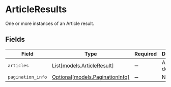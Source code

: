 # ArticleResults

One or more instances of an Article result.


## Fields

| Field                                                          | Type                                                           | Required                                                       | Description                                                    |
| -------------------------------------------------------------- | -------------------------------------------------------------- | -------------------------------------------------------------- | -------------------------------------------------------------- |
| `articles`                                                     | List[[models.ArticleResult](../models/articleresult.md)]       | :heavy_minus_sign:                                             | Article details<br/>                                           |
| `pagination_info`                                              | [Optional[models.PaginationInfo]](../models/paginationinfo.md) | :heavy_minus_sign:                                             | N/A                                                            |